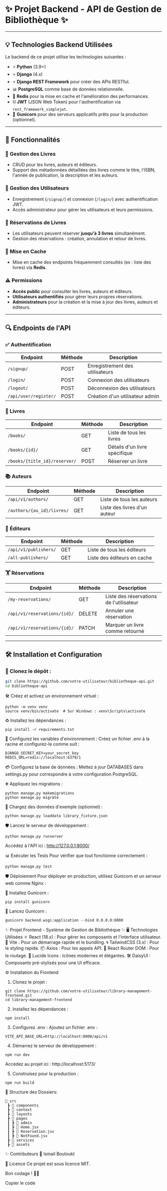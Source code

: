 # ✨ **Projet Backend - API de Gestion de Bibliothèque** ✨

---

## 💡 **Technologies Backend Utilisées**

Le backend de ce projet utilise les technologies suivantes :

- ⭐ **Python** (3.9+)
- ⭐ **Django** (4.x)
- ⭐ **Django REST Framework** pour créer des APIs RESTful.
- 📊 **PostgreSQL** comme base de données relationnelle.
- 🔄 **Redis** pour la mise en cache et l'amélioration des performances.
- ⛓ **JWT** (JSON Web Token) pour l'authentification via `rest_framework_simplejwt`.
- 🔧 **Gunicorn** pour des serveurs applicatifs prêts pour la production (optionnel).

---

## 🌟 **Fonctionnalités**

### 📖 **Gestion des Livres**
- CRUD pour les livres, auteurs et éditeurs.
- Support des métadonnées détaillées des livres comme le titre, l'ISBN, l'année de publication, la description et les auteurs.

### 🔑 **Gestion des Utilisateurs**
- Enregistrement (`/signup/`) et connexion (`/login/`) avec authentification JWT.
- Accès administrateur pour gérer les utilisateurs et leurs permissions.

### 📂 **Réservations de Livres**
- Les utilisateurs peuvent réserver **jusqu'à 3 livres** simultanément.
- Gestion des réservations : création, annulation et retour de livres.

### 🔄 **Mise en Cache**
- Mise en cache des endpoints fréquemment consultés (ex : liste des livres) via **Redis**.

### ⚠ **Permissions**
- **Accès public** pour consulter les livres, auteurs et éditeurs.
- **Utilisateurs authentifiés** pour gérer leurs propres réservations.
- **Administrateurs** pour la création et la mise à jour des livres, auteurs et éditeurs.

---

## 🔍 **Endpoints de l'API**

### ✅ **Authentification**
| Endpoint                | Méthode | Description                      |
|-------------------------|---------|----------------------------------|
| `/signup/`              | POST    | Enregistrement des utilisateurs  |
| `/login/`               | POST    | Connexion des utilisateurs       |
| `/logout/`              | POST    | Déconnexion des utilisateurs     |
| `/api/user/register/`   | POST    | Création d'un utilisateur admin  |

### 📖 **Livres**
| Endpoint                     | Méthode | Description                      |
|------------------------------|---------|----------------------------------|
| `/books/`                    | GET     | Liste de tous les livres         |
| `/books/{id}/`               | GET     | Détails d'un livre spécifique    |
| `/books/{title_id}/reserver/`| POST    | Réserver un livre                |

### 📚 **Auteurs**
| Endpoint                       | Méthode | Description                      |
|--------------------------------|---------|----------------------------------|
| `/api/v1/authors/`             | GET     | Liste de tous les auteurs        |
| `/authors/{au_id}/livres/`     | GET     | Liste des livres d'un auteur     |

### 💼 **Éditeurs**
| Endpoint                       | Méthode | Description                      |
|--------------------------------|---------|----------------------------------|
| `/api/v1/publishers/`          | GET     | Liste de tous les éditeurs       |
| `/all-publishers/`             | GET     | Liste des éditeurs en cache      |

### 🏋️ **Réservations**
| Endpoint                       | Méthode | Description                      |
|--------------------------------|---------|----------------------------------|
| `/my-reservations/`            | GET     | Liste des réservations de l'utilisateur |
| `/api/v1/reservations/{id}/`   | DELETE  | Annuler une réservation          |
| `/api/v1/reservations/{id}/`   | PATCH   | Marquer un livre comme retourné  |

---

## 🛠 **Installation et Configuration**

### 🔄 Clonez le dépôt :
```bash
git clone https://github.com/votre-utilisateur/bibliotheque-api.git
cd bibliotheque-api
```
🛠️ Créez et activez un environnement virtuel :
```
python -m venv venv
source venv/bin/activate  # Sur Windows : venv\Scripts\activate
```
♻️ Installez les dépendances :
```
pip install -r requirements.txt
```
🔢 Configurez les variables d'environnement :
Créez un fichier .env à la racine et configurez-le comme suit :
```
DJANGO_SECRET_KEY=your_secret_key
REDIS_URL=redis://localhost:6379/1
```
💳 Configurez la base de données :
Mettez à jour DATABASES dans settings.py pour correspondre à votre configuration PostgreSQL.

➕ Appliquez les migrations :
```
python manage.py makemigrations
python manage.py migrate
```
🎒 Chargez des données d'exemple (optionnel) :
```
python manage.py loaddata library_fixture.json
```
🛡️ Lancez le serveur de développement :
```
python manage.py runserver
```
Accédez à l'API ici : http://127.0.0.1:8000/

📊 Exécuter les Tests
Pour vérifier que tout fonctionne correctement :
```
python manage.py test
```
🛡️ Déploiement
Pour déployer en production, utilisez Gunicorn et un serveur web comme Nginx :

🔄 Installez Gunicorn :
```
pip install gunicorn
```
🔧 Lancez Gunicorn :
```
gunicorn backend.wsgi:application --bind 0.0.0.0:8000
```
✨ Projet Frontend - Système de Gestion de Bibliothèque ✨
🖥️ Technologies Utilisées
⚛️ React (18.x) : Pour gérer les composants et l'interface utilisateur.
🚀 Vite : Pour un démarrage rapide et le bundling.
🌀 TailwindCSS (3.x) : Pour le styling rapide.
📦 Axios : Pour les appels API.
🔄 React Router DOM : Pour le routage.
🌟 Lucide Icons : Icônes modernes et élégantes.
🛠️ DaisyUI : Composants pré-stylisés pour une UI efficace.

⚙️ Installation du Frontend
1. Clonez le projet :
```
git clone https://github.com/votre-utilisateur/library-management-frontend.git
cd library-management-frontend
```
2. Installez les dépendances :
```
npm install
```
3. Configurez .env :
Ajoutez un fichier .env :
```
VITE_API_BASE_URL=http://localhost:8000/api/v1
```
4. Démarrez le serveur de développement :
```
npm run dev
```
Accédez au projet ici : http://localhost:5173/

5. Construisez pour la production :
```
npm run build
```
📂 Structure des Dossiers:
```
📂 src
 ┣ 📂 components
 ┣ 📂 context
 ┣ 📂 layouts
 ┣ 📂 pages
 ┃ ┣ 📂 admin
 ┃ ┣ 📜 Home.jsx
 ┃ ┣ 📜 Reservation.jsx
 ┃ ┣ 📜 NotFound.jsx
 ┣ 📂 services
 ┣ 📂 assets
```
✨ Contributeurs
👤 Ismail Bouloukt

📃 Licence
Ce projet est sous licence MIT.

Bon codage ! 🚀✨

Copier le code







